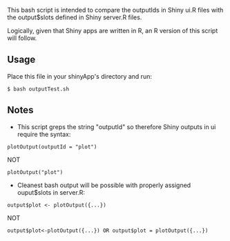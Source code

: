 This bash script is intended to compare the outputIds in Shiny ui.R files with the output$slots defined in Shiny server.R files.

Logically, given that Shiny apps are written in R, an R version of this script will follow. 

## Usage
Place this file in your shinyApp's directory and run:
```
$ bash outputTest.sh
```
## Notes
* This script greps the string "outputId" so therefore Shiny outputs in ui require the syntax:
```
plotOutput(outputId = "plot")
```
NOT 
```
plotOutput("plot")
```
* Cleanest bash output will be possible with properly assigned ouput$slots in server.R:
```
output$plot <- plotOutput({...})
```
NOT 
``` 
output$plot<-plotOutput({...}) OR output$plot = plotOutput({...})
```